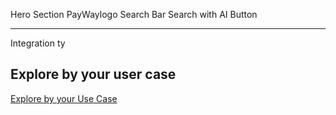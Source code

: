 
Hero Section
PayWaylogo
Search Bar
Search with AI Button

---

Integration ty

## Explore by your user case

[Explore by your Use Case](/Explore%20by%20your%20usecase.md)

##
